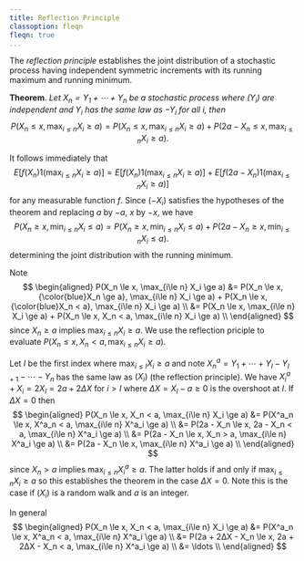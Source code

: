 ```yaml
---
title: Reflection Principle
classoption: fleqn
fleqn: true
...
```


The _reflection principle_ establishes the joint distribution of a stochastic process
having independent symmetric increments with its running maximum and running minimum.

__Theorem__. _Let $X_n = Y_1 + \cdots + Y_n$ be a stochastic process where $(Y_i)$ are independent
and $Y_i$ has the same law as $-Y_i$ for all $i$, then_
$$
P(X_n \le x, \max_{i\le n} X_i \ge a) = 
P(X_n \le x, \max_{i\le n} X_i \ge a) + P(2a - X_n \le x,\max_{i\le n} X_i \ge a).
$$

It follows immediately that
$$
E[f(X_n)1(\max_{i\le n} X_i \ge a)] = 
E[f(X_n)1(\max_{i\le n} X_i \ge a)] + E[f(2a - X_n)1(\max_{i\le n} X_i \ge a)]
$$
for any measurable function $f$. Since $(-X_i)$ satisfies the hypotheses of the theorem
and replacing $a$ by $-a$, $x$ by $-x$, we have
$$
P(X_n \ge x, \min_{i\le n} X_i \le a) = 
P(X_n \ge x, \min_{i\le n} X_i \le a) + P(2a - X_n \ge x,\min_{i\le n} X_i \le a).
$$
determining the joint distribution with the running minimum.

Note
$$
\begin{aligned}
	P(X_n \le x, \max_{i\le n} X_i \ge a)
	&= P(X_n \le x, {\color{blue}X_n \ge a}, \max_{i\le n} X_i \ge a)
	 + P(X_n \le x, {\color{blue}X_n < a}, \max_{i\le n} X_i \ge a) \\
	&= P(X_n \le x, \max_{i\le n} X_i \ge a)
	 + P(X_n \le x, X_n < a, \max_{i\le n} X_i \ge a) \\
\end{aligned}
$$
since $X_n \ge a$ implies $\max_{i\le n} X_i \ge a$.
We use the reflection priciple to evaluate $P(X_n \le x, X_n < a, \max_{i\le n} X_i \ge a)$.

Let $I$ be the first index where $\max_{i\le I} X_i \ge a$ and note
$X^a_n = Y_1 + \cdots + Y_{I} - Y_{I+1} - \cdots - Y_n$ has the
same law as $(X_i)$ (the reflection principle).
We have $X^a_i + X_i = 2 X_I = 2a + 2ΔX$ for $i > I$
where $ΔX = X_I - a \ge 0$ is the overshoot at $I$.
If $ΔX = 0$ then
$$
\begin{aligned}
	P(X_n \le x, X_n < a, \max_{i\le n} X_i \ge a)
	&= P(X^a_n \le x, X^a_n < a, \max_{i\le n} X^a_i \ge a) \\
	&= P(2a - X_n \le x, 2a - X_n < a, \max_{i\le n} X^a_i \ge a) \\
	&= P(2a - X_n \le x, X_n > a, \max_{i\le n} X^a_i \ge a) \\
	&= P(2a - X_n \le x, \max_{i\le n} X^a_i \ge a) \\
\end{aligned}
$$
since $X_n > a$ implies $\max_{i\le n} X^a_i \ge a$.
The latter holds if and only if $\max_{i\le n} X_i \ge a$ so
this establishes the theorem in the case $ΔX = 0$.
Note this is the case if $(X_i)$ is a random walk and $a$ is an integer.

In general
$$
\begin{aligned}
	P(X_n \le x, X_n < a, \max_{i\le n} X_i \ge a)
	&= P(X^a_n \le x, X^a_n < a, \max_{i\le n} X^a_i \ge a) \\
	&= P(2a + 2ΔX - X_n \le x, 2a + 2ΔX - X_n < a, \max_{i\le n} X^a_i \ge a) \\
	&= \ldots \\
\end{aligned}
$$
